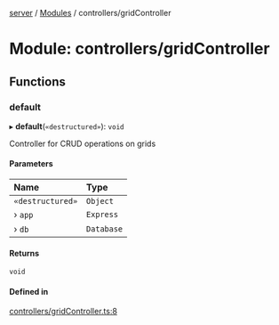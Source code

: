 [server](../README.md) / [Modules](../modules.md) / controllers/gridController

# Module: controllers/gridController

## Functions

### default

▸ **default**(`«destructured»`): `void`

Controller for CRUD operations on grids

#### Parameters

| Name | Type |
| :------ | :------ |
| `«destructured»` | `Object` |
| › `app` | `Express` |
| › `db` | `Database` |

#### Returns

`void`

#### Defined in

[controllers/gridController.ts:8](https://github.com/Leo-Nicolle/mots-fleches/blob/cc7533b/server/lib/controllers/gridController.ts#L8)
